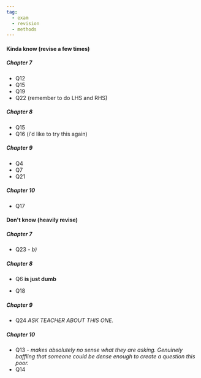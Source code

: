 ```yaml
---
tag:
  - exam
  - revision
  - methods
---
```


#### Kinda know (revise a few times)
##### Chapter 7
- Q12
- Q15
- Q19
- Q22 (remember to do LHS and RHS)

##### Chapter 8
- Q15
- Q16 (i'd like to try this again)
##### Chapter 9
- Q4 
- Q7
- Q21

##### Chapter 10
- Q17





#### Don't know (heavily revise)

##### Chapter 7
- Q23 - *b)* 

##### Chapter 8
- Q6 **is just dumb** 

- Q18

##### Chapter 9
- Q24 *ASK TEACHER ABOUT THIS ONE.* 


##### Chapter 10
- Q13 - *makes absolutely no sense what they are asking. Genuinely baffling that someone could be dense enough to create a question this poor.*
- Q14




